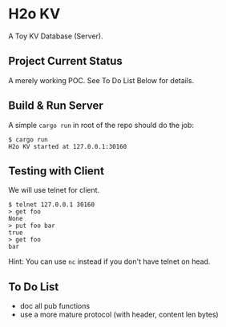 # H2o KV

A Toy KV Database (Server).

## Project Current Status

A merely working POC. See To Do List Below for details.

## Build & Run Server

A simple `cargo run` in root of the repo should do the job:
```
$ cargo run
H2o KV started at 127.0.0.1:30160
```

## Testing with Client

We will use telnet for client.
```
$ telnet 127.0.0.1 30160
> get foo
None
> put foo bar
true
> get foo
bar
```

Hint: You can use `nc` instead if you don't have telnet on head.

## To Do List

- doc all pub functions
- use a more mature protocol (with header, content len bytes)
